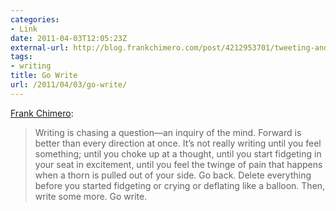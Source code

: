 ```yaml
---
categories:
- Link
date: 2011-04-03T12:05:23Z
external-url: http://blog.frankchimero.com/post/4212953701/tweeting-and-writing-and-deflating-like-a-balloon
tags:
- writing
title: Go Write
url: /2011/04/03/go-write/
---
```


[Frank Chimero](http://blog.frankchimero.com/post/4212953701/tweeting-and-writing-and-deflating-like-a-balloon): 

>Writing is chasing a question—an inquiry of the mind. Forward is better than every direction at once. It’s not really writing until you feel something; until you choke up at a thought, until you start fidgeting in your seat in excitement, until you feel the twinge of pain that happens when a thorn is pulled out of your side. Go back. Delete everything before you started fidgeting or crying or deflating like a balloon. Then, write some more. Go write.
